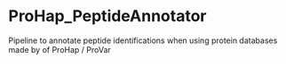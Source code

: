 # ProHap_PeptideAnnotator
Pipeline to annotate peptide identifications when using protein databases made by of ProHap / ProVar
